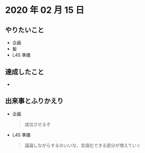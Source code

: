 # 2020 年 02 月 15 日

## やりたいこと

- 企画
- 髪
- L4S 準備

## 達成したこと

-

## 出来事とふりかえり

- 企画
  > 成功させるぞ
- L4S 準備
  > 議論しながらするのいいな、言語化できる部分が増えていく
